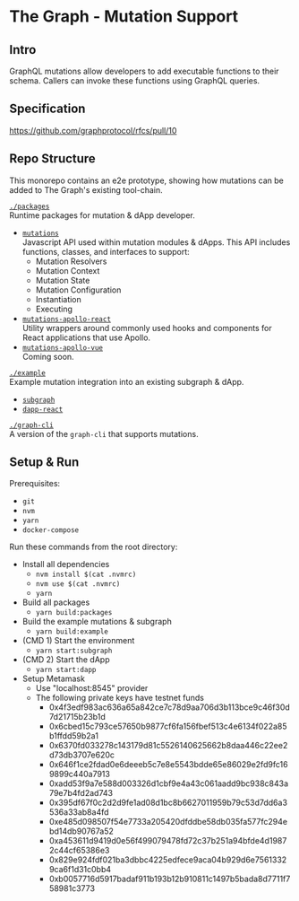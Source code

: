 # **The Graph - Mutation Support**
## Intro
GraphQL mutations allow developers to add executable functions to their schema. Callers can invoke these functions using GraphQL queries.

## Specification
https://github.com/graphprotocol/rfcs/pull/10

## Repo Structure
This monorepo contains an e2e prototype, showing how mutations can be added to The Graph's existing tool-chain.

[`./packages`](./packages)  
Runtime packages for mutation & dApp developer.  
  * [`mutations`](./packages/mutations)  
  Javascript API used within mutation modules & dApps. This API includes functions, classes, and interfaces to support:  
    * Mutation Resolvers  
    * Mutation Context  
    * Mutation State  
    * Mutation Configuration  
    * Instantiation  
    * Executing  
  * [`mutations-apollo-react`](./packages/mutations-apollo-react)  
  Utility wrappers around commonly used hooks and components for React applications that use Apollo.  
  * [`mutations-apollo-vue`](./packages/mutations-apollo-vue)  
  Coming soon.  

[`./example`](./example)  
Example mutation integration into an existing subgraph & dApp.  
  * [`subgraph`](./example/subgraph)  
  * [`dapp-react`](./example/dapp-react)  

[`./graph-cli`](./graph-cli)  
A version of the `graph-cli` that supports mutations.  

## Setup & Run
Prerequisites:  
* `git`
* `nvm`
* `yarn`
* `docker-compose`

Run these commands from the root directory:

* Install all dependencies  
  * `nvm install $(cat .nvmrc)`  
  * `nvm use $(cat .nvmrc)`  
  * `yarn`
* Build all packages  
  * `yarn build:packages`  
* Build the example mutations & subgraph  
  * `yarn build:example`  
* (CMD 1) Start the environment  
  * `yarn start:subgraph`  
* (CMD 2) Start the dApp  
  * `yarn start:dapp`  
* Setup Metamask
  * Use "localhost:8545" provider
  * The following private keys have testnet funds
    * 0x4f3edf983ac636a65a842ce7c78d9aa706d3b113bce9c46f30d7d21715b23b1d
    * 0x6cbed15c793ce57650b9877cf6fa156fbef513c4e6134f022a85b1ffdd59b2a1
    * 0x6370fd033278c143179d81c5526140625662b8daa446c22ee2d73db3707e620c
    * 0x646f1ce2fdad0e6deeeb5c7e8e5543bdde65e86029e2fd9fc169899c440a7913
    * 0xadd53f9a7e588d003326d1cbf9e4a43c061aadd9bc938c843a79e7b4fd2ad743
    * 0x395df67f0c2d2d9fe1ad08d1bc8b6627011959b79c53d7dd6a3536a33ab8a4fd
    * 0xe485d098507f54e7733a205420dfddbe58db035fa577fc294ebd14db90767a52
    * 0xa453611d9419d0e56f499079478fd72c37b251a94bfde4d19872c44cf65386e3
    * 0x829e924fdf021ba3dbbc4225edfece9aca04b929d6e75613329ca6f1d31c0bb4
    * 0xb0057716d5917badaf911b193b12b910811c1497b5bada8d7711f758981c3773
